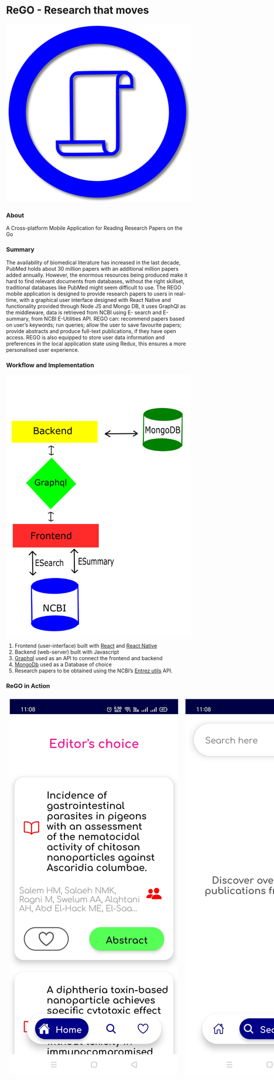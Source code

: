 # ReGO - Research that moves
<p align="center">
 <img src="src/frontend/Rego/app/assets/images/rego.png">
</p>

### About
A Cross-platform Mobile Application for Reading Research Papers on the Go

### Summary
The availability of biomedical literature has increased in the last decade, PubMed holds about
30 million papers with an additional million papers added annually. However, the enormous
resources being produced make it hard to find relevant documents from databases, without
the right skillset, traditional databases like PubMed might seem difficult to use. The REGO
mobile application is designed to provide research papers to users in real-time, with a
graphical user interface designed with React Native and functionality provided through Node
JS and Mongo DB, it uses GraphQl as the middleware, data is retrieved from NCBI using E-
search and E-summary, from NCBI E-Utilities API. REGO can: recommend papers based on
user’s keywords; run queries; allow the user to save favourite papers; provide abstracts and
produce full-text publications, if they have open access. REGO is also equipped to store user
data information and preferences in the local application state using Redux, this ensures a
more personalised user experience.

### Workflow and Implementation
<p align="center">
 <img src="workflow/rego_workflow.png">
</p>

1. Frontend (user-interface) built with  [React](https://reactjs.org/) and [React Native](https://reactnative.dev/)
2. Backend (web-server) built with Javascript
3. [Graphql](https://graphql.org/) used as an API to connect the frontend and backend
4. [MongoDb](https://docs.mongodb.com/manual/) used as a Database of choice
5. Research papers to be obtained using the NCBI’s [Entrez utils](https://www.ncbi.nlm.nih.gov/books/NBK25501/) API.

### ReGO in Action
<div align="center" style="display: flex">
    <img style="margin: 10px" src="output/Screenshot_2022-04-15-11-08-04-29_a9a56b8cc64bdde91c17db58bee4351f.jpg">
    <img style="margin: 10px"  src="output/Screenshot_2022-04-15-11-08-19-23_a9a56b8cc64bdde91c17db58bee4351f.jpg">
    <img style="margin: 10px" src="output/Screenshot_2022-04-15-11-08-47-02_a9a56b8cc64bdde91c17db58bee4351f.jpg">
</div>
